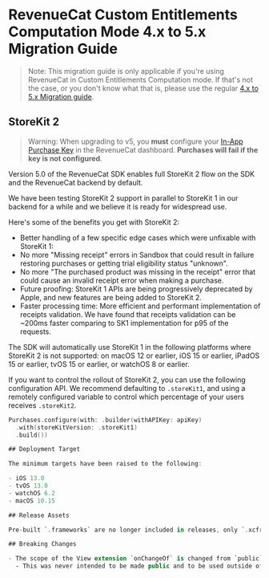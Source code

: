 # RevenueCat Custom Entitlements Computation Mode 4.x to 5.x Migration Guide

> Note: This migration guide is only applicable if you're using RevenueCat in Custom Entitlements Computation mode. If that's not the case, or you don't know what that is, please use the regular [4.x to 5.x Migration guide](/V5_API_Migration_guide.md).

## StoreKit 2

> Warning: When upgrading to v5, you **must** configure your [In-App Purchase Key](https://www.revenuecat.com/docs/service-credentials/itunesconnect-app-specific-shared-secret/in-app-purchase-key-configuration) in the RevenueCat dashboard. **Purchases will fail if the key is not configured**.

Version 5.0 of the RevenueCat SDK enables full StoreKit 2 flow on the SDK and the RevenueCat backend by default.

We have been testing StoreKit 2 support in parallel to StoreKit 1 in our backend for a while and we believe it is ready for widespread use.

Here's some of the benefits you get with StoreKit 2:

- Better handling of a few specific edge cases which were unfixable with StoreKit 1:
- No more "Missing receipt" errors in Sandbox that could result in failure restoring purchases or getting trial eligibility status "unknown".
- No more "The purchased product was missing in the receipt" error that could cause an invalid receipt error when making a purchase.
- Future proofing: StoreKit 1 APIs are being progressively deprecated by Apple, and new features are being added to StoreKit 2.
- Faster processing time: More efficient and performant implementation of receipts validation. We have found that receipts validation can be ~200ms faster comparing to SK1 implementation for p95 of the requests.

The SDK will automatically use StoreKit 1 in the following platforms where StoreKit 2 is not supported: on macOS 12 or earlier, iOS 15 or earlier, iPadOS 15 or earlier, tvOS 15 or earlier, or watchOS 8 or earlier.

If you want to control the rollout of StoreKit 2, you can use the following configuration API. We recommend defaulting to `.storeKit1`, and using a remotely configured variable to control which percentage of your users receives `.storeKit2`.

```swift
Purchases.configure(with: .builder(withAPIKey: apiKey)
  .with(storeKitVersion: .storeKit1)
  .build())

## Deployment Target

The minimum targets have been raised to the following:

- iOS 13.0
- tvOS 13.0
- watchOS 6.2
- macOS 10.15

## Release Assets

Pre-built `.frameworks` are no longer included in releases, only `.xcframeworks`: https://github.com/RevenueCat/purchases-ios/pull/3582

## Breaking Changes

- The scope of the View extension `onChangeOf` is changed from `public` to `internal`
  - This was never intended to be made public and to be used outside of the RevenueCat SDK
